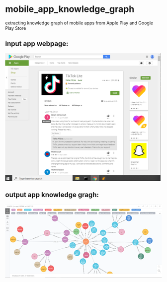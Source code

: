 # mobile_app_knowledge_graph
extracting knowledge graph of mobile apps from Apple Play and Google Play Store


## input app webpage:

<img src="WeChat%20Screenshot_20210514124020.png" width="500">


## output app knowledge gragh:


<img src="WeChat%20Screenshot_20210514124213.png" width="800">
